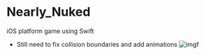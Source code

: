 # Nearly_Nuked
iOS platform game using Swift

- Still need to fix collision boundaries and add animations
![imgf](https://cloud.githubusercontent.com/assets/7060256/18636291/32e993ca-7e56-11e6-9dcb-0358d6371fc5.png)
